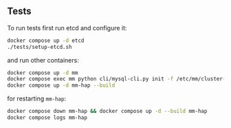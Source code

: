 ## Tests
To run tests first run etcd and configure it:
```sh
docker compose up -d etcd
./tests/setup-etcd.sh
```
and run other containers: 
```sh
docker compose up -d mm
docker compose exec mm python cli/mysql-cli.py init -f /etc/mm/cluster-spec.yaml
docker compose up -d mm-hap --build
```

for restarting `mm-hap`:
```sh
docker compose down mm-hap && docker compose up -d --build mm-hap 
docker compose logs mm-hap
```